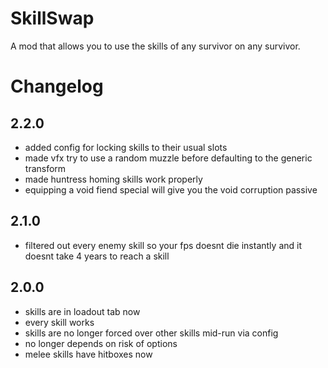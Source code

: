 # SkillSwap
A mod that allows you to use the skills of any survivor on any survivor. 

# Changelog
## 2.2.0
- added config for locking skills to their usual slots
- made vfx try to use a random muzzle before defaulting to the generic transform
- made huntress homing skills work properly
- equipping a void fiend special will give you the void corruption passive
## 2.1.0
- filtered out every enemy skill so your fps doesnt die instantly and it doesnt take 4 years to reach a skill
## 2.0.0
- skills are in loadout tab now
- every skill works
- skills are no longer forced over other skills mid-run via config
- no longer depends on risk of options
- melee skills have hitboxes now
